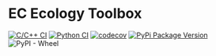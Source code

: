 # EC Ecology Toolbox

[![C/C++ CI](https://github.com/emilydolson/ec_ecology_toolbox/actions/workflows/c-cpp.yml/badge.svg)](https://github.com/emilydolson/ec_ecology_toolbox/actions/workflows/c-cpp.yml) 
[![Python CI](https://github.com/emilydolson/ec_ecology_toolbox/actions/workflows/python_ci.yml/badge.svg)](https://github.com/emilydolson/ec_ecology_toolbox/actions/workflows/python_ci.yml)
[![codecov](https://codecov.io/gh/emilydolson/ec_ecology_toolbox/branch/master/graph/badge.svg)](https://codecov.io/gh/emilydolson/ec_ecology_toolbox)
[![PyPi Package Version](https://img.shields.io/pypi/v/ec-ecology-toolbox.svg)](https://pypi.python.org/pypi/ec-ecology-toolbox)
![PyPI - Wheel](https://img.shields.io/pypi/wheel/ec-ecology-toolbox)
